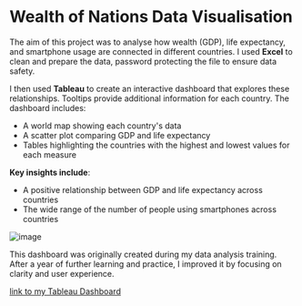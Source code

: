 # Wealth of Nations Data Visualisation

The aim of this project was to analyse how wealth (GDP), life expectancy, and smartphone usage are connected in different countries. I used **Excel** to clean and prepare the data, password protecting the file to ensure data safety.

I then used **Tableau** to create an interactive dashboard that explores these relationships. Tooltips provide additional information for each country. The dashboard includes:

* A world map showing each country's data
* A scatter plot comparing GDP and life expectancy
* Tables highlighting the countries with the highest and lowest values for each measure

**Key insights include**:
* A positive relationship between GDP and life expectancy across countries
* The wide range of the number of people using smartphones across countries

![image](https://github.com/user-attachments/assets/445155a1-b4d3-4ba4-a405-1f05facd9e09)

This dashboard was originally created during my data analysis training. After a year of further learning and practice, I improved it by focusing on clarity and user experience.

[link to my Tableau Dashboard](https://public.tableau.com/app/profile/lozarta.veizaj/viz/WealthofNations_17118415290690/WealthofNations)
